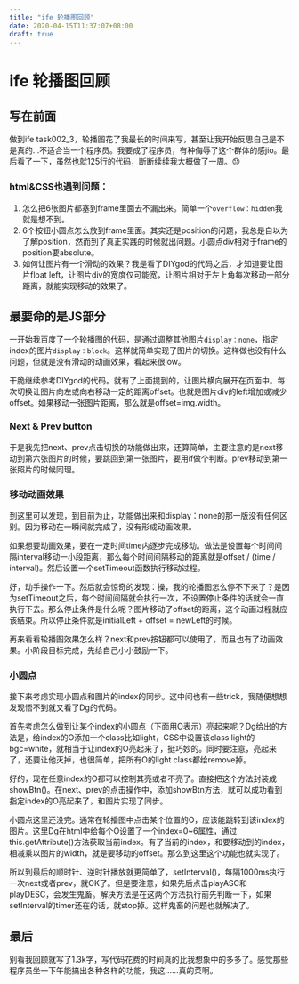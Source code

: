 ```yaml
---
title: "ife 轮播图回顾"
date: 2020-04-15T11:37:07+08:00
draft: true
---
```


# ife 轮播图回顾

## 写在前面

做到ife task002_3，轮播图花了我最长的时间来写，甚至让我开始反思自己是不是真的…不适合当一个程序员。我要成了程序员，有种侮辱了这个群体的感jio。最后看了一下，虽然也就125行的代码，断断续续我大概做了一周。😓

### html&CSS也遇到问题：

1. 怎么把6张图片都塞到frame里面去不漏出来。简单一个`overflow：hidden`我就是想不到。
2. 6个按钮小圆点怎么放到frame里面。其实还是position的问题，我总是自以为了解position，然而到了真正实践的时候就出问题。小圆点div相对于frame的position要absolute。
3. 如何让图片有一个滑动的效果？我是看了DIYgod的代码之后，才知道要让图片float left，让图片div的宽度仅可能宽，让图片相对于左上角每次移动一部分距离，就能实现移动的效果了。

## 最要命的是JS部分

一开始我百度了一个轮播图的代码，是通过调整其他图片`display：none`，指定index的图片`display：block`。这样就简单实现了图片的切换。这样做也没有什么问题，但就是没有滑动的动画效果，看起来很low。

干脆继续参考DIYgod的代码。就有了上面提到的，让图片横向展开在页面中。每次切换让图片向左或向右移动一定的距离offset。也就是图片div的left增加或减少offset。如果移动一张图片距离，那么就是offset=img.width。

### Next & Prev button

于是我先把next、prev点击切换的功能做出来，还算简单，主要注意的是next移动到第六张图片的时候，要跳回到第一张图片，要用if做个判断。prev移动到第一张照片的时候同理。

### 移动动画效果

到这里可以发现，到目前为止，功能做出来和display：none的那一版没有任何区别。因为移动在一瞬间就完成了，没有形成动画效果。

如果想要动画效果，要在一定时间time内逐步完成移动。做法是设置每个时间间隔interval移动一小段距离，那么每个时间间隔移动的距离就是offset / (time / interval)。然后设置一个setTimeout函数执行移动过程。

好，动手操作一下。然后就会惊奇的发现：操，我的轮播图怎么停不下来了？是因为setTimeout之后，每个时间间隔就会执行一次，不设置停止条件的话就会一直执行下去。那么停止条件是什么呢？图片移动了offset的距离，这个动画过程就应该结束。所以停止条件就是initialLeft + offset = newLeft的时候。

再来看看轮播图效果怎么样？next和prev按钮都可以使用了，而且也有了动画效果。小阶段目标完成，先给自己小小鼓励一下。

### 小圆点

接下来考虑实现小圆点和图片的index的同步。这中间也有一些trick，我随便想想发现悟不到就又看了Dg的代码。

首先考虑怎么做到让某个index的小圆点（下面用O表示）亮起来呢？Dg给出的方法是，给index的O添加一个class比如light，CSS中设置该class light的bgc=white，就相当于让index的O亮起来了，挺巧妙的。同时要注意，亮起来了，还要让他灭掉，也很简单，把所有O的light class都给remove掉。

好的，现在任意index的O都可以控制其亮或者不亮了。直接把这个方法封装成showBtn()。在next、prev的点击操作中，添加showBtn方法，就可以成功看到指定index的O亮起来了，和图片实现了同步。

小圆点这里还没完。通常在轮播图中点击某个位置的O，应该能跳转到该index的图片。这里Dg在html中给每个O设置了一个index=0~6属性，通过this.getAttribute()方法获取当前index。有了当前的index，和要移动到的index，相减乘以图片的width，就是要移动的offset。那么到这里这个功能也就实现了。

所以到最后的顺时针、逆时针播放就更简单了，setInterval()，每隔1000ms执行一次next或者prev，就OK了。但是要注意，如果先后点击playASC和playDESC，会发生鬼畜。解决方法是在这两个方法执行前先判断一下，如果setInterval的timer还在的话，就stop掉。这样鬼畜的问题也就解决了。

## 最后

别看我回顾就写了1.3k字，写代码花费的时间真的比我想象中的多多了。感觉那些程序员坐一下午能搞出各种各样的功能，我这……真的菜啊。

